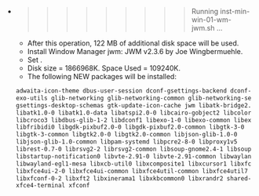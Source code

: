 * >>>>>>>>> Running inst-min-win-01-wm-jwm.sh ...
  * After this operation, 122 MB of additional disk space will be used.
  * Install Window Manager jwm: JWM v2.3.6 by Joe Wingbermuehle.
  * Set .
  * Disk size = 1866968K. Space Used = 109240K.
  * The following NEW packages will be installed:
  ```bash
  adwaita-icon-theme dbus-user-session dconf-gsettings-backend dconf-service
  exo-utils glib-networking glib-networking-common glib-networking-services
  gsettings-desktop-schemas gtk-update-icon-cache jwm libatk-bridge2.0-0
  libatk1.0-0 libatk1.0-data libatspi2.0-0 libcairo-gobject2 libcolord2
  libcroco3 libdbus-glib-1-2 libdconf1 libexo-1-0 libexo-common libexo-helpers
  libfribidi0 libgdk-pixbuf2.0-0 libgdk-pixbuf2.0-common libgtk-3-0
  libgtk-3-common libgtk2.0-0 libgtk2.0-common libjson-glib-1.0-0
  libjson-glib-1.0-common libpam-systemd libpcre2-8-0 libproxy1v5
  librest-0.7-0 librsvg2-2 librsvg2-common libsoup-gnome2.4-1 libsoup2.4-1
  libstartup-notification0 libvte-2.91-0 libvte-2.91-common libwayland-cursor0
  libwayland-egl1-mesa libxcb-util0 libxcomposite1 libxcursor1 libxfce4ui-1-0
  libxfce4ui-2-0 libxfce4ui-common libxfce4util-common libxfce4util7
  libxfconf-0-2 libxft2 libxinerama1 libxkbcommon0 libxrandr2 shared-mime-info
  xfce4-terminal xfconf
  ```

